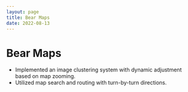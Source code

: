 ```yaml
---
layout: page
title: Bear Maps
date: 2022-08-13
---
```


# Bear Maps

* Implemented an image clustering system with dynamic adjustment based on map zooming.
* Utilized map search and routing with turn-by-turn directions.